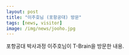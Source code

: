 ```yaml
---
layout: post
title: "이주호님 (포항공대) 방문"
tags: [news, visitor]
image: /img/news/jooho.jpg
---
```


포항공대 박사과정 이주호님이 T-Brain을 방문한 내용.

